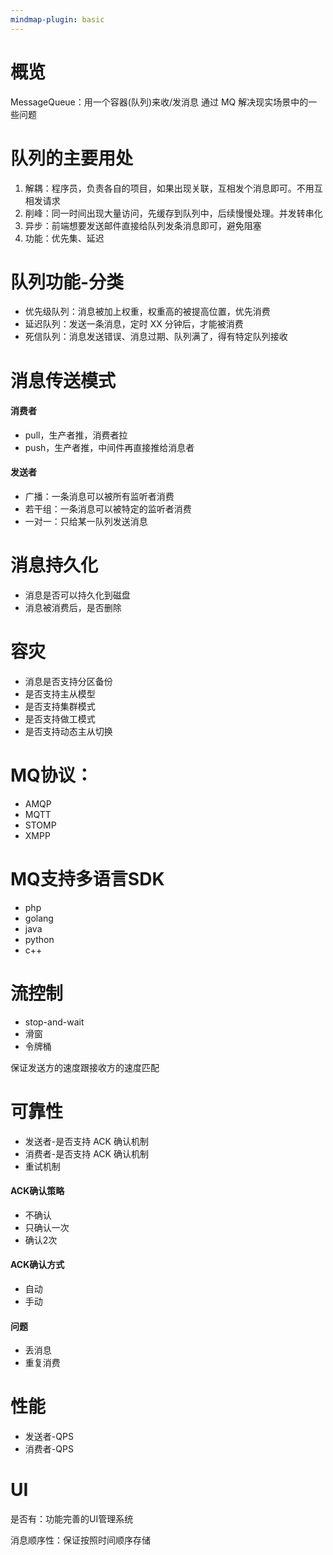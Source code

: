 ```yaml
---
mindmap-plugin: basic
---
```


# 概览

MessageQueue：用一个容器(队列)来收/发消息
通过 MQ 解决现实场景中的一些问题

# 队列的主要用处

1. 解耦：程序员，负责各自的项目，如果出现关联，互相发个消息即可。不用互相发请求
2. 削峰：同一时间出现大量访问，先缓存到队列中，后续慢慢处理。并发转串化
3. 异步：前端想要发送邮件直接给队列发条消息即可，避免阻塞
4. 功能：优先集、延迟

# 队列功能-分类

- 优先级队列：消息被加上权重，权重高的被提高位置，优先消费
- 延迟队列：发送一条消息，定时 XX 分钟后，才能被消费
- 死信队列：消息发送错误、消息过期、队列满了，得有特定队列接收

# 消息传送模式

#### 消费者
- pull，生产者推，消费者拉
- push，生产者推，中间件再直接推给消息者

#### 发送者
- 广播：一条消息可以被所有监听者消费
- 若干组：一条消息可以被特定的监听者消费
- 一对一：只给某一队列发送消息

# 消息持久化

- 消息是否可以持久化到磁盘
- 消息被消费后，是否删除


# 容灾

- 消息是否支持分区备份
- 是否支持主从模型
- 是否支持集群模式
- 是否支持做工模式
- 是否支持动态主从切换

# MQ协议：
- AMQP
- MQTT
- STOMP
- XMPP

# MQ支持多语言SDK
- php
- golang
- java
- python
- c++


# 流控制

- stop-and-wait
- 滑窗
- 令牌桶

保证发送方的速度跟接收方的速度匹配

# 可靠性

- 发送者-是否支持 ACK 确认机制
- 消费者-是否支持 ACK 确认机制
- 重试机制

#### ACK确认策略
- 不确认
- 只确认一次
- 确认2次

#### ACK确认方式
- 自动
- 手动

#### 问题
- 丢消息
- 重复消费

# 性能

- 发送者-QPS
- 消费者-QPS

# UI

是否有：功能完善的UI管理系统

消息顺序性：保证按照时间顺序存储

